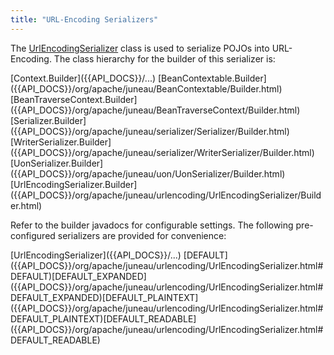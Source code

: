 ```yaml
---
title: "URL-Encoding Serializers"
---
```


The [UrlEncodingSerializer]({{API_DOCS}}/org/apache/juneau/urlencoding/UrlEncodingSerializer.html) class is used to
serialize POJOs into URL-Encoding.
The class hierarchy for the builder of this serializer is:

<tree>
<node-0><java-abstract-class>[Context.Builder]({{API_DOCS}}/...)</java-abstract-class></node-0>
<node-1><java-abstract-class>[BeanContextable.Builder]({{API_DOCS}}/org/apache/juneau/BeanContextable/Builder.html)</java-abstract-class></node-1>
<node-2><java-abstract-class>[BeanTraverseContext.Builder]({{API_DOCS}}/org/apache/juneau/BeanTraverseContext/Builder.html)</java-abstract-class></node-2>
<node-3><java-abstract-class>[Serializer.Builder]({{API_DOCS}}/org/apache/juneau/serializer/Serializer/Builder.html)</java-abstract-class></node-3>
<node-4><java-abstract-class>[WriterSerializer.Builder]({{API_DOCS}}/org/apache/juneau/serializer/WriterSerializer/Builder.html)</java-abstract-class></node-4>
<node-5><java-class>[UonSerializer.Builder]({{API_DOCS}}/org/apache/juneau/uon/UonSerializer/Builder.html)</java-class></node-5>
<node-6><java-class>[UrlEncodingSerializer.Builder]({{API_DOCS}}/org/apache/juneau/urlencoding/UrlEncodingSerializer/Builder.html)</java-class></node-6>
</tree>

Refer to the builder javadocs for configurable settings.
The following pre-configured serializers are provided for convenience:

<tree>
<node-0><java-class>[UrlEncodingSerializer]({{API_DOCS}}/...)</java-class></node-0>
<node-1><javac-field>[DEFAULT]({{API_DOCS}}/org/apache/juneau/urlencoding/UrlEncodingSerializer.html#DEFAULT)</javac-field><javac-field>[DEFAULT_EXPANDED]({{API_DOCS}}/org/apache/juneau/urlencoding/UrlEncodingSerializer.html#DEFAULT_EXPANDED)</javac-field><javac-field>[DEFAULT_PLAINTEXT]({{API_DOCS}}/org/apache/juneau/urlencoding/UrlEncodingSerializer.html#DEFAULT_PLAINTEXT)</javac-field><javac-field>[DEFAULT_READABLE]({{API_DOCS}}/org/apache/juneau/urlencoding/UrlEncodingSerializer.html#DEFAULT_READABLE)</javac-field></node-1>
</tree>